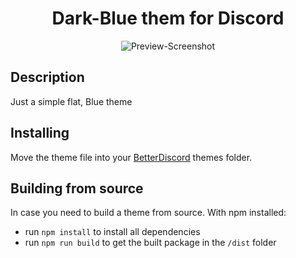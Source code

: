 <div align="center">

# Dark-Blue them for Discord
![Preview-Screenshot](https://z-sector.icu/ds/bluecord-preview.png)

</div>

## Description
Just a simple flat, Blue theme

## Installing
Move the theme file into your [BetterDiscord](https://betterdiscord.app) themes folder.

## Building from source

In case you need to build a theme from source.
With npm installed:

+ run `npm install` to install all dependencies 
+ run `npm run build` to get the built package in the `/dist` folder